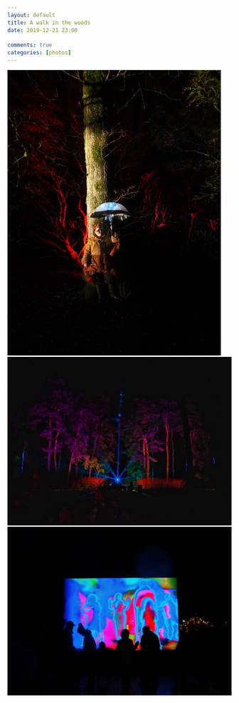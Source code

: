 ```yaml
---  
layout: default  
title: A walk in the woods  
date: 2019-12-21 23:00  
  
comments: true  
categories: [photos]  
---  
```

<img src="/assets/images/articles/westonbirt1.jpg" class="responsive"><br>
<img src="/assets/images/articles/westonbirt2.jpg" class="responsive"><br>
<img src="/assets/images/articles/westonbirt3.jpg" class="responsive"><br>
